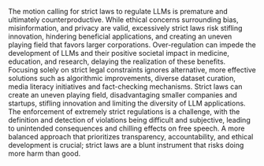 The motion calling for strict laws to regulate LLMs is premature and ultimately counterproductive. While ethical concerns surrounding bias, misinformation, and privacy are valid, excessively strict laws risk stifling innovation, hindering beneficial applications, and creating an uneven playing field that favors larger corporations. Over-regulation can impede the development of LLMs and their positive societal impact in medicine, education, and research, delaying the realization of these benefits. Focusing solely on strict legal constraints ignores alternative, more effective solutions such as algorithmic improvements, diverse dataset curation, media literacy initiatives and fact-checking mechanisms. Strict laws can create an uneven playing field, disadvantaging smaller companies and startups, stifling innovation and limiting the diversity of LLM applications. The enforcement of extremely strict regulations is a challenge, with the definition and detection of violations being difficult and subjective, leading to unintended consequences and chilling effects on free speech. A more balanced approach that prioritizes transparency, accountability, and ethical development is crucial; strict laws are a blunt instrument that risks doing more harm than good.